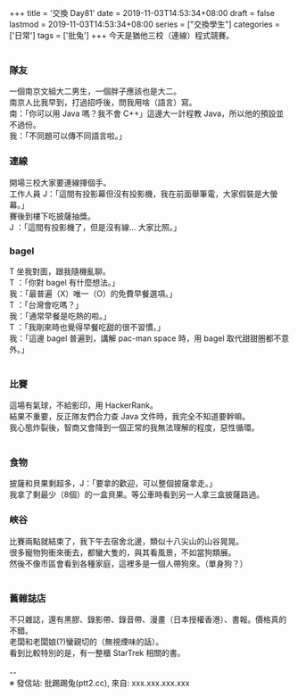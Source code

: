 +++
title = '交換 Day81'
date = 2019-11-03T14:53:34+08:00
draft = false
lastmod = 2019-11-03T14:53:34+08:00
series = ["交換學生"]
categories = ['日常']
tags = ['批兔']
+++
今天是猶他三校（連線）程式競賽。<br>
<br>
### 隊友 
一個南京文組大二男生，一個胖子應該也是大二。<br>
南京人比我早到，打過招呼後，問我用啥（語言）寫。<br>
南：「你可以用 Java 嗎？我不會 C++」這邊大一計程教 Java，所以他的預設並不過份。<br>
我：「不同題可以傳不同語言啦。」<br>

### 連線 
開場三校大家要連線揮個手。<br>
工作人員 J：「這間有投影幕但沒有投影機，我在前面舉筆電，大家假裝是大螢幕。」<br>
賽後到樓下吃披薩抽獎。<br>
J ：「這間有投影機了，但是沒有線... 大家比照。」<br>

### bagel 
T 坐我對面，跟我隨機亂聊。<br>
T ：「你對 bagel 有什麼想法。」<br>
我：「最普遍（X）唯一（O）的免費早餐選項。」<br>
T ：「台灣會吃嗎？」<br>
我：「通常早餐是吃熱的啦。」<br>
T ：「我剛來時也覺得早餐吃甜的很不習慣。」<br>
我：「這邊 bagel 普遍到，講解 pac-man space 時，用 bagel 取代甜甜圈都不意外。」<br>
<br>
### 比賽 
這場有氣球，不給影印，用 HackerRank。<br>
結果不重要，反正隊友們合力查 Java 文件時，我完全不知道要幹嘛。<br>
我心態炸裂後，智商又會降到一個正常的我無法理解的程度，惡性循環。<br>
<br>
### 食物 
披薩和貝果剩超多，J：「要拿的歡迎，可以整個披薩拿走。」<br>
我拿了剩最少（8個）的一盒貝果。等公車時看到另一人拿三盒披薩路過。<br>

### 峽谷 
比賽兩點就結束了，我下午去宿舍北邊，類似十八尖山的山谷晃晃。<br>
很多寵物狗衝來衝去，都蠻大隻的，與其看風景，不如當狗類展。<br>
然後不像市區會看到各種家庭，這裡多是一個人帶狗來。（單身狗？）<br>
<br>
### 舊雜誌店 
不只雜誌，還有黑膠、錄影帶、錄音帶、漫畫（日本授權香港）、書報。價格真的不錯。<br>
老闆和老闆娘(?)蠻親切的（無視煙味的話）。<br>
看到比較特別的是，有一整櫃 StarTrek 相關的書。<br>
<br>
--<br>
※ 發信站: 批踢踢兔(ptt2.cc), 來自: xxx.xxx.xxx.xxx<br>
